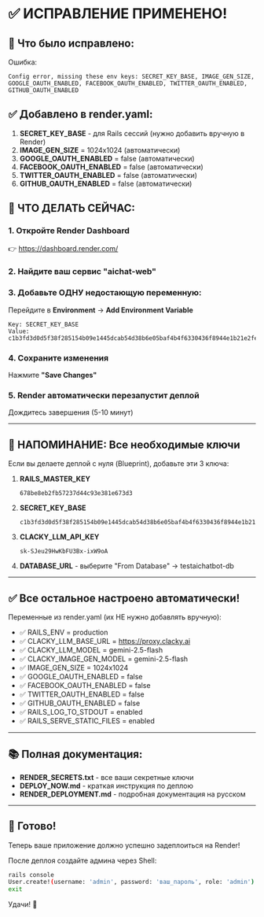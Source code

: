 # ✅ ИСПРАВЛЕНИЕ ПРИМЕНЕНО!

## 🔧 Что было исправлено:

Ошибка:
```
Config error, missing these env keys: SECRET_KEY_BASE, IMAGE_GEN_SIZE, 
GOOGLE_OAUTH_ENABLED, FACEBOOK_OAUTH_ENABLED, TWITTER_OAUTH_ENABLED, GITHUB_OAUTH_ENABLED
```

## ✅ Добавлено в render.yaml:

1. **SECRET_KEY_BASE** - для Rails сессий (нужно добавить вручную в Render)
2. **IMAGE_GEN_SIZE** = 1024x1024 (автоматически)
3. **GOOGLE_OAUTH_ENABLED** = false (автоматически)
4. **FACEBOOK_OAUTH_ENABLED** = false (автоматически)
5. **TWITTER_OAUTH_ENABLED** = false (автоматически)
6. **GITHUB_OAUTH_ENABLED** = false (автоматически)

## 🚀 ЧТО ДЕЛАТЬ СЕЙЧАС:

### 1. Откройте Render Dashboard
👉 https://dashboard.render.com/

### 2. Найдите ваш сервис "aichat-web"

### 3. Добавьте ОДНУ недостающую переменную:

Перейдите в **Environment** → **Add Environment Variable**

```
Key: SECRET_KEY_BASE
Value: c1b3fd3d0d5f38f285154b09e1445dcab54d38b6e05baf4b4f6330436f8944e1b21e2fea73fd5ea86e0b7499773eef92a5cb4a042e80409624c0806d7d64e90a
```

### 4. Сохраните изменения

Нажмите **"Save Changes"**

### 5. Render автоматически перезапустит деплой

Дождитесь завершения (5-10 минут)

---

## 📝 НАПОМИНАНИЕ: Все необходимые ключи

Если вы делаете деплой с нуля (Blueprint), добавьте эти 3 ключа:

1. **RAILS_MASTER_KEY**
   ```
   678be8eb2fb57237d44c93e381e673d3
   ```

2. **SECRET_KEY_BASE**
   ```
   c1b3fd3d0d5f38f285154b09e1445dcab54d38b6e05baf4b4f6330436f8944e1b21e2fea73fd5ea86e0b7499773eef92a5cb4a042e80409624c0806d7d64e90a
   ```

3. **CLACKY_LLM_API_KEY**
   ```
   sk-SJeu29HwKbFU3Bx-ixW9oA
   ```

4. **DATABASE_URL** - выберите "From Database" → testaichatbot-db

---

## ✅ Все остальное настроено автоматически!

Переменные из render.yaml (их НЕ нужно добавлять вручную):
- ✅ RAILS_ENV = production
- ✅ CLACKY_LLM_BASE_URL = https://proxy.clacky.ai
- ✅ CLACKY_LLM_MODEL = gemini-2.5-flash
- ✅ CLACKY_IMAGE_GEN_MODEL = gemini-2.5-flash
- ✅ IMAGE_GEN_SIZE = 1024x1024
- ✅ GOOGLE_OAUTH_ENABLED = false
- ✅ FACEBOOK_OAUTH_ENABLED = false
- ✅ TWITTER_OAUTH_ENABLED = false
- ✅ GITHUB_OAUTH_ENABLED = false
- ✅ RAILS_LOG_TO_STDOUT = enabled
- ✅ RAILS_SERVE_STATIC_FILES = enabled

---

## 📚 Полная документация:

- **RENDER_SECRETS.txt** - все ваши секретные ключи
- **DEPLOY_NOW.md** - краткая инструкция по деплою
- **RENDER_DEPLOYMENT.md** - подробная документация на русском

---

## 🎉 Готово!

Теперь ваше приложение должно успешно задеплоиться на Render!

После деплоя создайте админа через Shell:
```bash
rails console
User.create!(username: 'admin', password: 'ваш_пароль', role: 'admin')
exit
```

Удачи! 🚀
